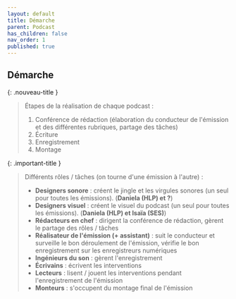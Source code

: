 ```yaml
---
layout: default
title: Démarche
parent: Podcast
has_children: false
nav_order: 1
published: true
---
```


## Démarche

{: .nouveau-title }
> Étapes de la réalisation de chaque podcast : 
>
> 1. Conférence de rédaction (élaboration du conducteur de l'émission et des différentes rubriques, partage des tâches)
> 2. Écriture
> 3. Enregistrement
> 4. Montage

{: .important-title }
> Différents rôles / tâches (on tourne d'une émission à l'autre) : 
>
> - **Designers sonore** : créent le jingle et les virgules sonores (un seul pour toutes les émissions). (**Daniela (HLP) et ?**) 
> - **Designers visuel** : créent le visuel du podcast  (un seul pour toutes les émissions). (**Daniela (HLP) et Isaïa (SES)**)
> - **Rédacteurs en chef** : dirigent la conférence de rédaction, gèrent le partage des rôles / tâches
> - **Réalisateur de l'émission (+ assistant)** : suit le conducteur et surveille le bon déroulement de l'émission, vérifie le bon enregistrement sur les enregistreurs numériques
> - **Ingénieurs du son** : gèrent l'enregistrement 
> - **Écrivains** : écrivent les interventions
> - **Lecteurs** : lisent / jouent les interventions pendant l'enregistrement de l'émission
> - **Monteurs** : s'occupent du montage final de l'émission